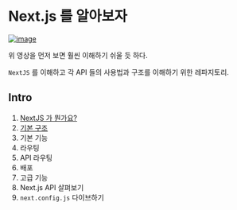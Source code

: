# Next.js 를 알아보자

[![image](https://user-images.githubusercontent.com/23524849/98015002-abdb9700-1e3f-11eb-8817-ac621306def5.png)](https://youtu.be/jg2ha2RIWN0)

위 영상을 먼저 보면 훨씬 이해하기 쉬울 듯 하다.

`NextJS` 를 이해하고 각 API 들의 사용법과 구조를 이해하기 위한 레파지토리.

## Intro

1. [NextJS 가 뭔가요?](introduce.md)
2. [기본 구조](basicStructure.md)
3. 기본 기능
4. 라우팅
5. API 라우팅
6. 배포
7. 고급 기능
8. Next.js API 살펴보기
9. `next.config.js` 다이브하기

